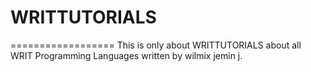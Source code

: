 # WRITTUTORIALS
==================
This   is  only  about  WRITTUTORIALS  about  all WRIT   Programming  Languages written  by  wilmix jemin j.


